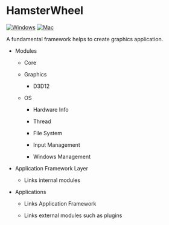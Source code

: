 # HamsterWheel

[![Windows](https://github.com/HamsterGraphics/HamsterWheel/actions/workflows/Windows.yml/badge.svg?branch=main)](https://github.com/HamsterGraphics/HamsterWheel/actions/workflows/Windows.yml)
[![Mac](https://github.com/HamsterGraphics/HamsterWheel/actions/workflows/Mac.yml/badge.svg?branch=main)](https://github.com/HamsterGraphics/HamsterWheel/actions/workflows/Mac.yml)

A fundamental framework helps to create graphics application.

* Modules
  
  * Core
  
  * Graphics
    
    * D3D12
  
  * OS
    
    * Hardware Info
    
    * Thread
    
    * File System
    
    * Input Management
    
    * Windows Management

* Application Framework Layer
  
  * Links internal modules

* Applications
  
  * Links Application Framework
  
  * Links external modules such as plugins
